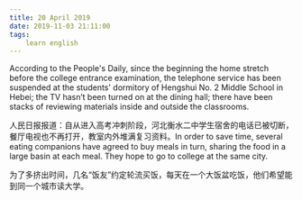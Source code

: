```yaml
---
title: 20 April 2019
date: 2019-11-03 21:11:00
tags:
    learn english
---
```

According to the People's
Daily, since the beginning the home stretch before the college entrance
examination, the telephone service has been suspended at the students'
dormitory of Hengshui No. 2 Middle School in Hebei; the TV hasn’t been turned
on at the dining hall; there have been stacks of reviewing materials inside and
outside the classrooms.

人民日报报道：自从进入高考冲刺阶段，河北衡水二中学生宿舍的电话已被切断，餐厅电视也不再打开，教室内外堆满复习资料。In order to save time, several
eating companions have agreed to buy meals in turn, sharing the food in a large
basin at each meal. They hope to go to college at the same city. 

为了多挤出时间，几名“饭友”约定轮流买饭，每天在一个大饭盆吃饭，他们希望能到同一个城市读大学。